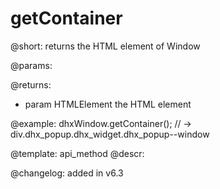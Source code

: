 getContainer
=============

@short: returns the HTML element of Window


@params:


@returns:
- param	HTMLElement     the HTML element 


@example:
dhxWindow.getContainer();
// -> div.dhx_popup.dhx_widget.dhx_popup--window


@template: api_method
@descr:





@changelog:
added in v6.3

